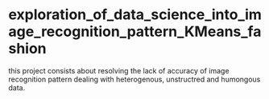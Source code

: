 # exploration_of_data_science_into_image_recognition_pattern_KMeans_fashion
this project consists about resolving the lack of accuracy of image recognition pattern dealing with heterogenous, unstructred and humongous data.
